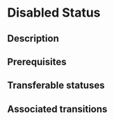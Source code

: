 # Disabled Status
## Description

## Prerequisites 

## Transferable statuses

## Associated transitions

